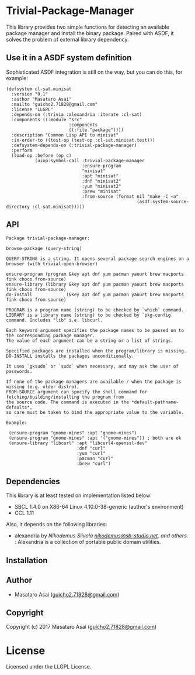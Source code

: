
# Trivial-Package-Manager

This library provides two simple functions for detecting an available package manager and
install the binary package. Paired with ASDF, it solves the problem of external library dependency.

## Use it in a ASDF system definition

Sophisticated ASDF integration is still on the way, but you can do this, for example:

```common-lisp
(defsystem cl-sat.minisat
  :version "0.1"
  :author "Masataro Asai"
  :mailto "guicho2.71828@gmail.com"
  :license "LLGPL"
  :depends-on (:trivia :alexandria :iterate :cl-sat)
  :components ((:module "src"
                        :components
                        ((:file "package"))))
  :description "Common Lisp API to minisat"
  :in-order-to ((test-op (test-op :cl-sat.minisat.test)))
  :defsystem-depends-on (:trivial-package-manager)
  :perform
  (load-op :before (op c)
           (uiop:symbol-call :trivial-package-manager
                             :ensure-program
                             "minisat"
                             :apt "minisat"
                             :dnf "minisat2"
                             :yum "minisat2"
                             :brew "minisat"
                             :from-source (format nil "make -C ~a"
                                                  (asdf:system-source-directory :cl-sat.minisat)))))
```

## API

    Package trivial-package-manager:
    
    browse-package (query-string)
    
    QUERY-STRING is a string. It opens several package search engines on a browser (with trivial-open-browser)
    
    ensure-program (program &key apt dnf yum pacman yaourt brew macports fink choco from-source)
    ensure-library (library &key apt dnf yum pacman yaourt brew macports fink choco from-source)
    do-install             (&key apt dnf yum pacman yaourt brew macports fink choco from-source)

    PROGRAM is a program name (string) to be checked by `which` command.
    LIBRARY is a library name (string) to be checked by `pkg-config` command. Includes "lib" i.e. libcurl.

    Each keyword argument specifies the package names to be passed on to the corresponding package manager.
    The value of each argument can be a string or a list of strings.

    Specified packages are installed when the program/library is missing.
    DO-INSTALL installs the packages unconditionally.
    
    It uses `gksudo` or `sudo` when necessary, and may ask the user of passwords.
    
    If none of the package managers are available / when the package is missing (e.g. older distro),
    FROM-SOURCE argument can specify the shell command for fetching/building/installing the program from
    the source code. The command is executed in the *default-pathname-defaults*,
    so care must be taken to bind the appropriate value to the variable.

    Example:
    
     (ensure-program "gnome-mines" :apt "gnome-mines")
     (ensure-program "gnome-mines" :apt '("gnome-mines")) ; both are ok
     (ensure-library "libcurl" :apt "libcurl4-openssl-dev"
                               :dnf "curl"
                               :yum "curl"
                               :pacman "curl"
                               :brew "curl")



## Dependencies
This library is at least tested on implementation listed below:

+ SBCL 1.4.0 on X86-64 Linux 4.10.0-38-generic (author's environment)
+ CCL 1.11

Also, it depends on the following libraries:

+ alexandria by *Nikodemus Siivola <nikodemus@sb-studio.net>, and others.* :
    Alexandria is a collection of portable public domain utilities.

## Installation

## Author

* Masataro Asai (guicho2.71828@gmail.com)

## Copyright

Copyright (c) 2017 Masataro Asai (guicho2.71828@gmail.com)

# License

Licensed under the LLGPL License.


